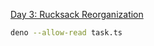 [Day 3: Rucksack Reorganization](https://adventofcode.com/2022/day/3 "Rucksack Reorganization")

```bash
deno --allow-read task.ts
```
